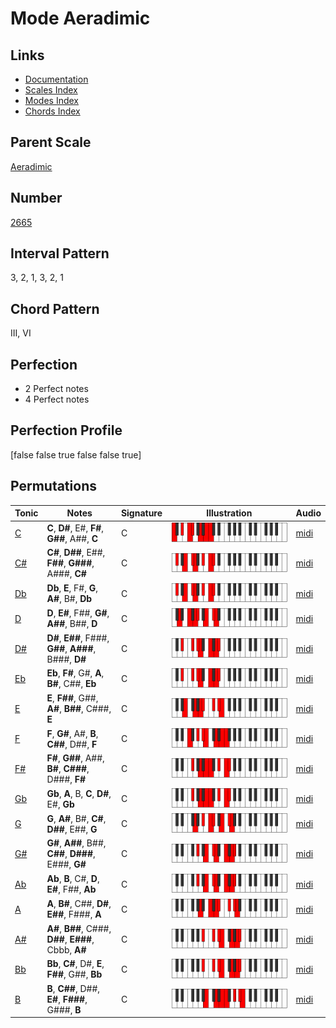 # Mode Aeradimic

## Links

- [Documentation](index.md)
- [Scales Index](Scales.md)
- [Modes Index](Modes.md)
- [Chords Index](Chords.md)

## Parent Scale

[Aeradimic](ScaleAeradimic.md)

## Number

[2665](https://ianring.com/musictheory/scales/2665)

## Interval Pattern

3, 2, 1, 3, 2, 1

## Chord Pattern

III, VI

## Perfection

- 2 Perfect notes
- 4 Perfect notes

## Perfection Profile

[false false true false false true]

## Permutations

| Tonic | Notes | Signature | Illustration | Audio |
|-------|-------|-----------|--------------|-------|
| [C](ModeCNaturalAeradimic.md) | **C**, **D#**, E#, **F#**, **G##**, A##, **C** | C | ![CNaturalAeradimic](ModeCNaturalAeradimic.png) | [midi](https://github.com/edipermadi/music/blob/main/docs/ModeCNaturalAeradimic.mid?raw=true) |
| [C#](ModeCSharpAeradimic.md) | **C#**, **D##**, E##, **F##**, **G###**, A###, **C#** | C | ![CSharpAeradimic](ModeCSharpAeradimic.png) | [midi](https://github.com/edipermadi/music/blob/main/docs/ModeCSharpAeradimic.mid?raw=true) |
| [Db](ModeDFlatAeradimic.md) | **Db**, **E**, F#, **G**, **A#**, B#, **Db** | C | ![DFlatAeradimic](ModeDFlatAeradimic.png) | [midi](https://github.com/edipermadi/music/blob/main/docs/ModeDFlatAeradimic.mid?raw=true) |
| [D](ModeDNaturalAeradimic.md) | **D**, **E#**, F##, **G#**, **A##**, B##, **D** | C | ![DNaturalAeradimic](ModeDNaturalAeradimic.png) | [midi](https://github.com/edipermadi/music/blob/main/docs/ModeDNaturalAeradimic.mid?raw=true) |
| [D#](ModeDSharpAeradimic.md) | **D#**, **E##**, F###, **G##**, **A###**, B###, **D#** | C | ![DSharpAeradimic](ModeDSharpAeradimic.png) | [midi](https://github.com/edipermadi/music/blob/main/docs/ModeDSharpAeradimic.mid?raw=true) |
| [Eb](ModeEFlatAeradimic.md) | **Eb**, **F#**, G#, **A**, **B#**, C##, **Eb** | C | ![EFlatAeradimic](ModeEFlatAeradimic.png) | [midi](https://github.com/edipermadi/music/blob/main/docs/ModeEFlatAeradimic.mid?raw=true) |
| [E](ModeENaturalAeradimic.md) | **E**, **F##**, G##, **A#**, **B##**, C###, **E** | C | ![ENaturalAeradimic](ModeENaturalAeradimic.png) | [midi](https://github.com/edipermadi/music/blob/main/docs/ModeENaturalAeradimic.mid?raw=true) |
| [F](ModeFNaturalAeradimic.md) | **F**, **G#**, A#, **B**, **C##**, D##, **F** | C | ![FNaturalAeradimic](ModeFNaturalAeradimic.png) | [midi](https://github.com/edipermadi/music/blob/main/docs/ModeFNaturalAeradimic.mid?raw=true) |
| [F#](ModeFSharpAeradimic.md) | **F#**, **G##**, A##, **B#**, **C###**, D###, **F#** | C | ![FSharpAeradimic](ModeFSharpAeradimic.png) | [midi](https://github.com/edipermadi/music/blob/main/docs/ModeFSharpAeradimic.mid?raw=true) |
| [Gb](ModeGFlatAeradimic.md) | **Gb**, **A**, B, **C**, **D#**, E#, **Gb** | C | ![GFlatAeradimic](ModeGFlatAeradimic.png) | [midi](https://github.com/edipermadi/music/blob/main/docs/ModeGFlatAeradimic.mid?raw=true) |
| [G](ModeGNaturalAeradimic.md) | **G**, **A#**, B#, **C#**, **D##**, E##, **G** | C | ![GNaturalAeradimic](ModeGNaturalAeradimic.png) | [midi](https://github.com/edipermadi/music/blob/main/docs/ModeGNaturalAeradimic.mid?raw=true) |
| [G#](ModeGSharpAeradimic.md) | **G#**, **A##**, B##, **C##**, **D###**, E###, **G#** | C | ![GSharpAeradimic](ModeGSharpAeradimic.png) | [midi](https://github.com/edipermadi/music/blob/main/docs/ModeGSharpAeradimic.mid?raw=true) |
| [Ab](ModeAFlatAeradimic.md) | **Ab**, **B**, C#, **D**, **E#**, F##, **Ab** | C | ![AFlatAeradimic](ModeAFlatAeradimic.png) | [midi](https://github.com/edipermadi/music/blob/main/docs/ModeAFlatAeradimic.mid?raw=true) |
| [A](ModeANaturalAeradimic.md) | **A**, **B#**, C##, **D#**, **E##**, F###, **A** | C | ![ANaturalAeradimic](ModeANaturalAeradimic.png) | [midi](https://github.com/edipermadi/music/blob/main/docs/ModeANaturalAeradimic.mid?raw=true) |
| [A#](ModeASharpAeradimic.md) | **A#**, **B##**, C###, **D##**, **E###**, Cbbb, **A#** | C | ![ASharpAeradimic](ModeASharpAeradimic.png) | [midi](https://github.com/edipermadi/music/blob/main/docs/ModeASharpAeradimic.mid?raw=true) |
| [Bb](ModeBFlatAeradimic.md) | **Bb**, **C#**, D#, **E**, **F##**, G##, **Bb** | C | ![BFlatAeradimic](ModeBFlatAeradimic.png) | [midi](https://github.com/edipermadi/music/blob/main/docs/ModeBFlatAeradimic.mid?raw=true) |
| [B](ModeBNaturalAeradimic.md) | **B**, **C##**, D##, **E#**, **F###**, G###, **B** | C | ![BNaturalAeradimic](ModeBNaturalAeradimic.png) | [midi](https://github.com/edipermadi/music/blob/main/docs/ModeBNaturalAeradimic.mid?raw=true) |
